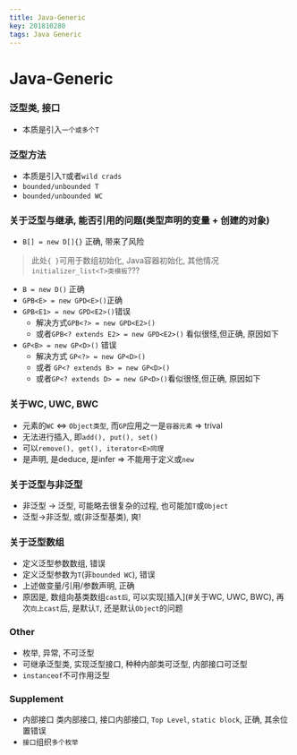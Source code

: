 ```yaml
---
title: Java-Generic
key: 201810280
tags: Java Generic
---
```


# Java-Generic

### 泛型类, 接口
- 本质是引入`一个或多个T`

### 泛型方法
- 本质是引入`T`或者`wild crads`
- `bounded/unbounded T`
- `bounded/unbounded WC`

### 关于泛型与继承, 能否引用的问题(类型声明的变量 + 创建的对象)
- `B[] = new D[]{}` 正确, 带来了风险
> 此处`{ }`可用于数组初始化, Java容器初始化, 其他情况`initializer_list<T>类模板`???


- `B = new D()` 正确
- `GPB<E> = new GPD<E>()`正确
- `GPB<E1> = new GPD<E2>()`错误
   - 解决方式`GPB<?> = new GPD<E2>()`
   - 或者`GPB<? extends E2> = new GPD<E2>()` 看似很怪,但正确, 原因如下
- `GP<B> = new GP<D>()` 错误
   - 解决方式 `GP<?> = new GP<D>()`
   - 或者 `GP<? extends B> = new GP<D>()`
   - 或者`GP<? extends D> = new GP<D>()`看似很怪,但正确, 原因如下

### 关于WC, UWC, BWC
- 元素的`WC` <=> `Object类型`, 而`GP`应用之一是`容器元素` => trival
- 无法进行插入, 即`add(), put(), set()`
- 可以`remove(), get(), iterator<E>同理`
- 是声明, 是deduce, 是infer => 不能用于定义或`new`

### 关于泛型与非泛型
- 非泛型 -> 泛型, 可能略去很复杂的过程, 也可能加`T`或`Object`
- 泛型->非泛型, 或(非泛型基类), 爽!

### 关于泛型数组
- 定义泛型参数数组, 错误
- 定义泛型参数为`T`(非`bounded WC`), 错误
- 上述做变量/引用/参数声明, 正确
- 原因是, 数组向基类数组`cast后`, 可以实现[插入](#关于WC, UWC, BWC), 再次`向上cast`后, 是默认`T`, 还是默认`Object`的问题

### Other
- 枚举, 异常, 不可泛型
- 可继承泛型类, 实现泛型接口, 种种内部类可泛型, 内部接口可泛型
- `instanceof`不可作用泛型

### Supplement
- 内部接口
   类内部接口, 接口内部接口, `Top Level`, `static block`, 正确, 其余位置错误
- `接口`组织`多个枚举`

